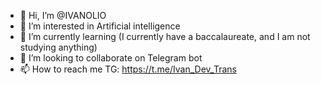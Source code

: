 - 👋 Hi, I’m @IVANOLIO
- 👀 I’m interested in Artificial intelligence 
- 🌱 I’m currently learning (I currently have a baccalaureate, and I am not studying anything) 
- 💞️ I’m looking to collaborate on Telegram bot 
- 📫 How to reach me TG: https://t.me/Ivan_Dev_Trans

<!---
IVANOLIO/IVANOLIO is a ✨ special ✨ repository because its `README.md` (this file) appears on your GitHub profile.
You can click the Preview link to take a look at your changes.
--->

